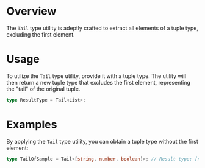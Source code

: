 # Overview

The `Tail` type utility is adeptly crafted to extract all elements of a tuple type, excluding the first element.

# Usage

To utilize the `Tail` type utility, provide it with a tuple type. The utility will then return a new tuple type that excludes the first element, representing the "tail" of the original tuple.

```typescript
type ResultType = Tail<List>;
```

# Examples

By applying the `Tail` type utility, you can obtain a tuple type without the first element:

```typescript
type TailOfSample = Tail<[string, number, boolean]>; // Result type: [number, boolean]
```
